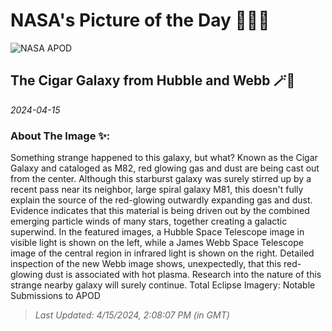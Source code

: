 
# NASA's Picture of the Day 🧑‍🚀💫

  ![NASA APOD](https://apod.nasa.gov/apod/image/2404/M82Center_HubbleWebb_2000.jpg)
  
  ## The Cigar Galaxy from Hubble and Webb 🪄🌌
  
  _2024-04-15_
  
  ### About The Image ✨: 
  
  Something strange happened to this galaxy, but what? Known as the Cigar Galaxy and cataloged as M82, red glowing gas and dust are being cast out from the center.  Although this starburst galaxy was surely stirred up by a recent pass near its neighbor, large spiral galaxy M81, this doesn't fully explain the source of the red-glowing outwardly expanding gas and dust.  Evidence indicates that this material is being driven out by the combined emerging particle winds of many stars, together creating a galactic superwind. In the featured images, a Hubble Space Telescope image in visible light is shown on the left, while a James Webb Space Telescope image of the central region in infrared light is shown on the right.  Detailed inspection of the new Webb image shows, unexpectedly, that this red-glowing dust is associated with hot plasma. Research into the nature of this strange nearby galaxy will surely continue.    Total Eclipse Imagery: Notable Submissions to APOD
  
  
  
  > _Last Updated: 4/15/2024, 2:08:07 PM (in GMT)_
  